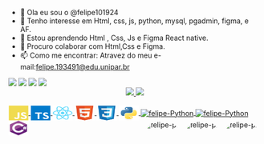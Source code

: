 - 👋 Ola eu sou o @felipe101924
- 👀 Tenho interesse em Html, css, js, python, mysql, pgadmin, figma, e AF.
- 🌱 Estou aprendendo  Html , Css, Js e Figma React native.
- 💞️ Procuro colaborar com Html,Css e Figma.
- 📫 Como me encontrar: 
Atravez do meu e-mail:felipe.193491@edu.unipar.br 
 
<div> 
  <a href="https://www.instagram.com/feliptrx/" target="_blank"><img src="https://img.shields.io/badge/-Instagram-%23E4405F?style=for-the-badge&logo=instagram&logoColor=white" target="_blank"></a>
 <a href="  " target="_blank"><img src="https://img.shields.io/badge/Discord-7289DA?style=for-the-badge&logo=discord&logoColor=white" target="_blank"></a> 
  <a href = "https://mail.google.com/mail/u/0/#inbox"><img src="https://img.shields.io/badge/-Gmail-%23333?style=for-the-badge&logo=gmail&logoColor=white" target="_blank"></a>
  <a href="https://www.linkedin.com/in/felipe-ferreira-dos-santos-57371b208/?trk=public-profile-join-page" target="_blank"><img src="https://img.shields.io/badge/-LinkedIn-%230077B5?style=for-the-badge&logo=linkedin&logoColor=white" target="_blank"></a> 
  
</div>

 
 
 <div align="center">
  <a href="https://github.com/felipe101924">
  <img height="180em" src="https://github-readme-stats.vercel.app/api?username=felipe101924&show_icons=true&theme=dark&include_all_commits=true&count_private=true"/>
  <img height="180em" src="https://github-readme-stats.vercel.app/api/top-langs/?username=felipe101924&layout=compact&langs_count=7&theme=dark"/>
</div>
<div style="display: inline_block"><br>
  <img align="center" alt="felipe-Js" height="30" width="40" src="https://raw.githubusercontent.com/devicons/devicon/master/icons/javascript/javascript-plain.svg">
  <img align="center" alt="felipe-Ts" height="30" width="40" src="https://raw.githubusercontent.com/devicons/devicon/master/icons/typescript/typescript-plain.svg">
  <img align="center" alt="felipe-React" height="30" width="40" src="https://raw.githubusercontent.com/devicons/devicon/master/icons/react/react-original.svg">
  <img align="center" alt="felipe-HTML" height="30" width="40" src="https://raw.githubusercontent.com/devicons/devicon/master/icons/html5/html5-original.svg">
  <img align="center" alt="felipe-CSS" height="30" width="40" src="https://raw.githubusercontent.com/devicons/devicon/master/icons/css3/css3-original.svg">
  <img align="center" alt="felipe-Python" height="30" width="40" src="https://raw.githubusercontent.com/devicons/devicon/master/icons/python/python-original.svg">
  <img align="center" alt="felipe-Python" height="30" width="40" src="https://cdn.jsdelivr.net/gh/devicons/devicon/icons/figma/figma-original.svg" />
  <img align="center" alt="felipe-Python" height="30" width="40" src="https://cdn.jsdelivr.net/gh/devicons/devicon/icons/aftereffects/aftereffects-original.svg" />
  <img align="center" alt="felipe-Csharp" height="30" width="40" src="https://raw.githubusercontent.com/devicons/devicon/master/icons/csharp/csharp-original.svg">

  <img align="right" alt="felipe-pic" height="150" style="border-radius:50px;" src="https://cdn.discordapp.com/attachments/681304201359523870/897957184527274024/fca58d5c001bb183b360ed9659402dec.gif">
  <img align="right" alt="felipe-pic" height="150" style="border-radius:50px;" src="https://cdn.discordapp.com/attachments/681304201359523870/897957184527274024/fca58d5c001bb183b360ed9659402dec.gif">
  <img align="right" alt="felipe-pic" height="150" style="border-radius:50px;" src="https://cdn.discordapp.com/attachments/681304201359523870/897957184527274024/fca58d5c001bb183b360ed9659402dec.gif">
 
</div>
